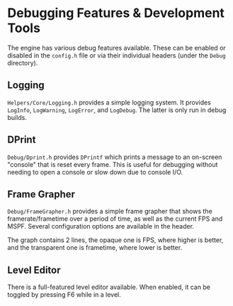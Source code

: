 # Debugging Features & Development Tools

The engine has various debug features available. These can be enabled or disabled in the `config.h` file or via their individual headers (under the `Debug` directory).

## Logging
`Helpers/Core/Logging.h` provides a simple logging system. It provides `LogInfo`, `LogWarning`, `LogError`, and `LogDebug`. The latter is only run in debug builds.

## DPrint
`Debug/Dprint.h` provides `DPrintf` which prints a message to an on-screen "console" that is reset every frame. This is useful for debugging without needing to open a console or slow down due to console I/O.

## Frame Grapher
`Debug/FrameGrapher.h` provides a simple frame grapher that shows the framerate/frametime over a period of time, as well as the current FPS and MSPF. Several configuration options are available in the header.

The graph contains 2 lines, the opaque one is FPS, where higher is better, and the transparent one is frametime, where lower is better.

## Level Editor
There is a full-featured level editor available. When enabled, it can be toggled by pressing F6 while in a level.
